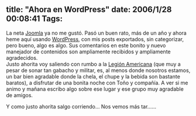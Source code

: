 title: "Ahora en WordPress"
date: 2006/1/28 00:08:41
Tags: 
---
<p>La neta <a target="_blank" href="http://www.joomla.org/">Joomla</a> ya no me gustó. Pasó un buen rato, más de un año y ahora heme aquí usando <a target="_blank" href="http://www.amlegion-mexico.org/">WordPress</a>, con mis posts exportados, sin categorizar, pero bueno, algo es algo. Sus comentarios en este bonito y nuevo manejador de contenidos son ampliamente recibidos y ampliamente agradecidos.<br/>
Justo ahorita voy saliendo con rumbo a la <a target="_blank" href="http://www.amlegion-mexico.org/">Legión Americana</a> (que muy a pesar de sonar tan gabacho y militar, es, al menos donde nosotros estamos, un bar bien agradable donde la chela, el chupe y la bebida son bastante baratos), a disfrutar de una bonita noche con Toño y compañía. A ver si me animo y mañana escribo algo sobre ese lugar y ese grupo muy agradable de amigos.</p>

<p>Y como justo ahorita salgo corriendo&#8230; Nos vemos más tar&#8230;&#8230;</p>
